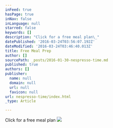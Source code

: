 ```yaml
---
inFeed: true
hasPage: true
inNav: false
inLanguage: null
starred: false
keywords: []
description: "Click for a free meal plan\_"
datePublished: '2016-03-24T03:56:07.192Z'
dateModified: '2016-03-24T03:46:40.013Z'
title: Free Meal Prep
author: []
sourcePath: _posts/2016-01-30-nespresso-time.md
published: true
authors: []
publisher:
  name: null
  domain: null
  url: null
  favicon: null
url: nespresso-time/index.html
_type: Article

---
```

Click for a free meal plan ![](https://s3-us-west-2.amazonaws.com/the-grid-img/p/4894c686fee00aca2300e52c2dae2d12dfcf9d36.jpg)